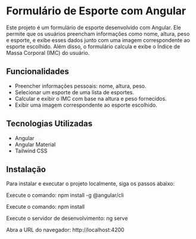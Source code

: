 # Formulário de Esporte com Angular

Este projeto é um formulário de esporte desenvolvido com Angular. Ele permite que os usuários preencham informações como nome, altura, peso e esporte, e exibe esses dados junto com uma imagem correspondente ao esporte escolhido. Além disso, o formulário calcula e exibe o Índice de Massa Corporal (IMC) do usuário.

## Funcionalidades

- Preencher informações pessoais: nome, altura, peso.
- Selecionar um esporte de uma lista de esportes.
- Calcular e exibir o IMC com base na altura e peso fornecidos.
- Exibir uma imagem correspondente ao esporte escolhido.

## Tecnologias Utilizadas

- Angular
- Angular Material
- Tailwind CSS

## Instalação

Para instalar e executar o projeto localmente, siga os passos abaixo:

Execute o comando: npm install -g @angular/cli

Execute o comando: npm install

Execute o servidor de desenvolvimento: ng serve

Abra a URL do navegador: http://localhost:4200
